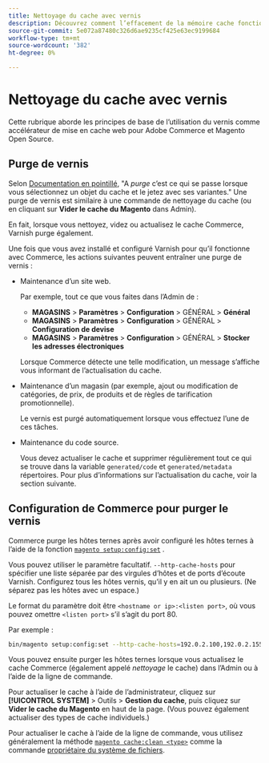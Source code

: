 ```yaml
---
title: Nettoyage du cache avec vernis
description: Découvrez comment l’effacement de la mémoire cache fonctionne avec le vernis et comment l’utiliser comme accélérateur de mise en cache web pour l’application Adobe Commerce.
source-git-commit: 5e072a87480c326d6ae9235cf425e63ec9199684
workflow-type: tm+mt
source-wordcount: '382'
ht-degree: 0%

---
```



# Nettoyage du cache avec vernis

Cette rubrique aborde les principes de base de l’utilisation du vernis comme accélérateur de mise en cache web pour Adobe Commerce et Magento Open Source.

## Purge de vernis

Selon [Documentation en pointillé](https://www.varnish-cache.org/docs/trunk/users-guide/purging.html), &quot;A *purge* c’est ce qui se passe lorsque vous sélectionnez un objet du cache et le jetez avec ses variantes.&quot; Une purge de vernis est similaire à une commande de nettoyage du cache (ou en cliquant sur **Vider le cache du Magento** dans Admin).

En fait, lorsque vous nettoyez, videz ou actualisez le cache Commerce, Varnish purge également.

Une fois que vous avez installé et configuré Varnish pour qu’il fonctionne avec Commerce, les actions suivantes peuvent entraîner une purge de vernis :

- Maintenance d’un site web.

   Par exemple, tout ce que vous faites dans l’Admin de :

   - **MAGASINS** > **Paramètres** > **Configuration** > GÉNÉRAL > **Général**
   - **MAGASINS** > **Paramètres** > **Configuration** > GÉNÉRAL > **Configuration de devise**
   - **MAGASINS** > **Paramètres** > **Configuration** > GÉNÉRAL > **Stocker les adresses électroniques**

   Lorsque Commerce détecte une telle modification, un message s’affiche vous informant de l’actualisation du cache.

- Maintenance d’un magasin (par exemple, ajout ou modification de catégories, de prix, de produits et de règles de tarification promotionnelle).

   Le vernis est purgé automatiquement lorsque vous effectuez l’une de ces tâches.

- Maintenance du code source.

   Vous devez actualiser le cache et supprimer régulièrement tout ce qui se trouve dans la variable `generated/code` et `generated/metadata` répertoires. Pour plus d’informations sur l’actualisation du cache, voir la section suivante.

## Configuration de Commerce pour purger le vernis

Commerce purge les hôtes ternes après avoir configuré les hôtes ternes à l’aide de la fonction [`magento setup:config:set`](https://devdocs.magento.com/guides/v2.4/reference/cli/magento.html#setupconfigset) .

Vous pouvez utiliser le paramètre facultatif. `--http-cache-hosts` pour spécifier une liste séparée par des virgules d’hôtes et de ports d’écoute Varnish. Configurez tous les hôtes vernis, qu’il y en ait un ou plusieurs. (Ne séparez pas les hôtes avec un espace.)

Le format du paramètre doit être `<hostname or ip>:<listen port>`, où vous pouvez omettre `<listen port>` s’il s’agit du port 80.

Par exemple :

```bash
bin/magento setup:config:set --http-cache-hosts=192.0.2.100,192.0.2.155:6081
```

Vous pouvez ensuite purger les hôtes ternes lorsque vous actualisez le cache Commerce (également appelé *nettoyage* le cache) dans l’Admin ou à l’aide de la ligne de commande.

Pour actualiser le cache à l’aide de l’administrateur, cliquez sur **[!UICONTROL SYSTEM]** > Outils > **Gestion du cache**, puis cliquez sur **Vider le cache du Magento** en haut de la page. (Vous pouvez également actualiser des types de cache individuels.)

Pour actualiser le cache à l’aide de la ligne de commande, vous utilisez généralement la méthode [`magento cache:clean <type>`](../cli/manage-cache.md#clean-and-flush-cache-types) comme la commande [propriétaire du système de fichiers](../../installation/prerequisites/file-system/overview.md).
